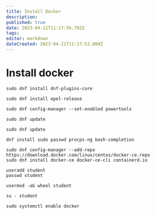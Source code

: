 ```yaml
---
title: Install Docker
description: 
published: true
date: 2023-04-21T11:17:56.792Z
tags: 
editor: markdown
dateCreated: 2023-04-21T11:17:52.804Z
---
```


# Install docker

```
sudo dnf install dnf-plugins-core
```

```
sudo dnf install epel-release
```

```
sudo dnf config-manager --set-enabled powertools
```

```
sudo dnf update
```

```
sudo dnf update
```

```
dnf install sudo passwd procps-ng bash-completion
```

```
sudo dnf config-manager --add-repo https://download.docker.com/linux/centos/docker-ce.repo
sudo dnf install docker-ce docker-ce-cli containerd.io
```

```
useradd student
passwd student
```

```
usermod -aG wheel student
```

```
su - student
```

```
sudo systemctl enable docker
```